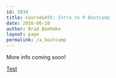 ```yaml
---
id: 1834
title: Course&#58; Intro to R Bootcamp
date: 2016-06-10
author: Brad Boehmke
layout: page
permalink: /a_bootcamp
---
```


More info coming soon!


[Test](https://github.com/uc-r/bootcamp/getting_data/#1)
